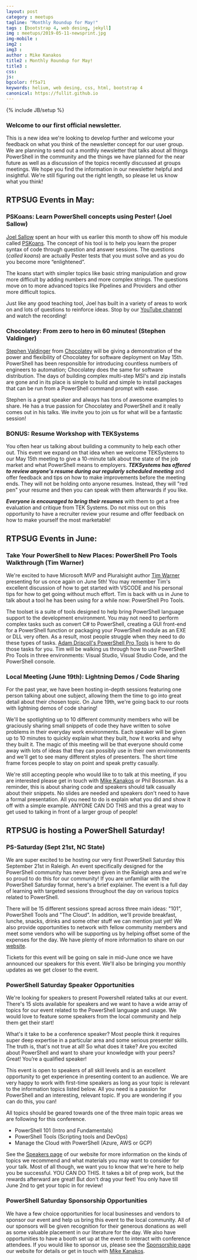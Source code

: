 ```yaml
---
layout: post
category : meetups
tagline: "Monthly Roundup for May!"
tags : [bootstrap 4, web desing, jekyll]
img : meetups/2019-05-11-newsprint.jpg
img-mobile : 
img2 : 
img3 : 
author : Mike Kanakos
title2 : Monthly Roundup for May!
title3 : 
css: 
js: 
bgcolor: ff5a71
keywords: helium, web desing, css, html, bootstrap 4
canonical: https://fullit.github.io
---
```

{% include JB/setup %}

### Welcome to our first official newsletter.
This is a new idea we're looking to develop further and welcome your feedback on what you think of the newsletter concept for our user group. We are planning to send out a monthly newsletter that talks about all things PowerShell in the community and the things we have planned for the near future as well as a discussion of the topics recently discussed at groups meetings. We hope you find the information in our newsletter helpful and insightful. We're still figuring out the right length, so please let us know what you think!

<!--more-->

## RTPSUG Events in May:

### PSKoans: Learn PowerShell concepts using Pester! (Joel Sallow)

[Joel Sallow](https://hirejoel.dev/) spent an hour with us earlier this month to show off his module called [PSKoans](https://github.com/vexx32/PSKoans). The concept of his tool is to help you learn the proper syntax of code through question and answer sessions. The questions (_called koans_) are actually Pester tests that you must solve and as you do you become more “enlightened”.

The koans start with simpler topics like basic string manipulation and grow more difficult by adding numbers and more complex strings. The questions move on to more advanced topics like Pipelines and Providers and other more difficult topics.

Just like any good teaching tool, Joel has built in a variety of areas to work on and lots of questions to reinforce ideas. Stop by our [YouTube channel](https://www.youtube.com/c/rtpsug) and watch the recording!

### Chocolatey: From zero to hero in 60 minutes! (Stephen Valdinger)

[Stephen Valdinger](https://steviecoaster.dev/) from [Chocolatey](https://chocolatey.org/) will be giving a demonstration of the power and flexibility of Chocolatey for software deployment on May 15th. PowerShell has been responsible for introducing countless numbers of engineers to automation; Chocolatey does the same for software distribution. The days of building complex multi-step MSI's and zip installs are gone and in its place is simple to build and simple to install packages that can be run from a PowerShell command prompt with ease.

Stephen is a great speaker and always has tons of awesome examples to share. He has a true passion for Chocolatey and PowerShell and it really comes out in his talks. We invite you to join us for what will be a fantastic session!

### BONUS: Resume Workshop with TEKSystems

You often hear us talking about building a community to help each other out. This event we expand on that idea when we welcome TEKSystems to our May 15th meeting to give a 10-minute talk about the state of the job market and what PowerShell means to employers. **_TEKSystems has offered to review anyone's resume during our regularly scheduled meeting_** and offer feedback and tips on how to make improvements before the meeting ends. They will not be holding onto anyone resumes. Instead, they will "red pen" your resume and then you can speak with them afterwards if you like.

_**Everyone is encouraged to bring their resumes**_ with them to get a free evaluation and critique from TEK Systems. Do not miss out on this opportunity to have a recruiter review your resume and offer feedback on how to make yourself the most marketable!

## RTPSUG Events in June:

### Take Your PowerShell to New Places: PowerShell Pro Tools Walkthrough (Tim Warner)

We're excited to have Microsoft MVP and Pluralsight author [Tim Warner](https://techtrainertim.com/) presenting for us once again on June 5th! You may remember Tim's excellent discussion of how to get started with VSCODE and his personal tips for how to get going without much effort. Tim is back with us in June to talk about a tool he has been using for a while now: PowerShell Pro Tools.

The toolset is a suite of tools designed to help bring PowerShell language support to the development environment. You may not need to perform complex tasks such as convert C# to PowerShell, creating a GUI front-end for a PowerShell function or packaging your PowerShell module as an EXE or DLL very often. As a result, most people struggle when they need to do these types of tasks. [Adam Driscoll's PowerShell Pro Tools](https://poshtools.com/powershell-pro-tools/) is here to do those tasks for you. Tim will be walking us through how to use PowerShell Pro Tools in three environments: Visual Studio, Visual Studio Code, and the PowerShell console.


### Local Meeting (June 19th): Lightning Demos / Code Sharing

For the past year, we have been hosting in-depth sessions featuring one person talking about one subject, allowing them the time to go into great detail about their chosen topic. On June 19th, we're going back to our roots with lightning demos of code sharing! 

We'll be spotlighting up to 10 different community members who will be graciously sharing small snippets of code they have written to solve problems in their everyday work environments. Each speaker will be given up to 10 minutes to quickly explain what they built, how it works and why they built it. The magic of this meeting will be that everyone should come away with lots of ideas that they can possibly use in their own environments and we'll get to see many different styles of presenters. The short time frame forces people to stay on point and speak pretty casually.

We're still accepting people who would like to to talk at this meeting, if you are interested please get in touch with [Mike Kanakos](mkanakos@gmail.com) or Phil Bossman. As a reminder,  this is about sharing code and speakers should talk casually about their snippets. No slides are needed and speakers don't need to have a formal presentation. All you need to do is explain what you did and show it off with a simple example. ANYONE CAN DO THIS and this a great way to get used to talking in front of a larger group of people!

## RTPSUG is hosting a PowerShell Saturday!

### PS-Saturday (Sept 21st, NC State)
We are super excited to be hosting our very first PowerShell Saturday this September 21st in Raleigh. An event specifically designed for the PowerShell community has never been given in the Raleigh area and we're so proud to do this for our community! If you are unfamiliar with the PowerShell Saturday format, here's a brief explainer. The event is a full day of learning with targeted  sessions throughout the day on various topics related to PowerShell.

There will be 15 different sessions spread across three main ideas: "101", PowerShell Tools and "The Cloud". In addition, we'll provide breakfast, lunche, snacks, drinks and some other stuff we can mention just yet! We also provide opportunities to network with fellow community members and meet some vendors who will be supporting us by helping offset some of the expenses for the day. We have plenty of more information to share on our [website](https://rtpsug.com/pssaturday).

Tickets for this event will be going on sale in mid-June once we have announced our speakers for this event. We'll also be bringing you monthly updates as we get closer to the event.

### PowerShell Saturday Speaker Opportunities

We're looking for speakers to present Powershell related talks at our event. There's 15 slots available for speakers and we want to have a wide array of topics for our event related to the PowerShell language and usage. We would love to feature some speakers from the local community and help them get their start!

What's it take to be a conference speaker? Most people think it requires super deep expertise in a particular area and some serious presenter skills. The truth is, that's not true at all! So what does it take? Are you excited about PowerShell and want to share your knowledge with your peers? Great! You’re a qualified speaker!

This event is open to speakers of all skill levels and is an excellent opportunity to get experience in presenting content to an audience. We are very happy to work with first-time speakers as long as your topic is relevant to the information topics listed below. All you need is a passion for PowerShell and an interesting, relevant topic. If you are wondering if you can do this, you can!

All topics should be geared towards one of the three main topic areas we are following for this conference.

  - PowerShell 101 (Intro and Fundamentals)
  - PowerShell Tools (Scripting tools and DevOps)
  - Manage the Cloud with PowerShell (Azure, AWS or GCP)


See the [Speakers page](https://rtpsug.com/pssaturday/speakers) of our website for more information on the kinds of topics we recommend and what materials you may want to consider for your talk. Most of all though, we want you to know that we're here to help you be successful. YOU CAN DO THIS. It takes a bit of prep work, but the rewards afterward are great! But don't drag your feet! You only have till June 2nd to get your topic in for review!

### PowerShell Saturday Sponsorship Opportunities
We have a few choice opportunities for local businesses and vendors to sponsor our event and help us bring this event to the local community. All of our sponsors will be given recognition for their generous donations as well as some valuable placement in our literature for the day. We also have opportunities to have a booth set up at the event to interact with conference attendees. If you would like to sponsor us, please see the [Sponsorship page](https://rtpsug.com/sponsorships) our website for details or get in touch with [Mike Kanakos](mkanakos@gmail.com).
